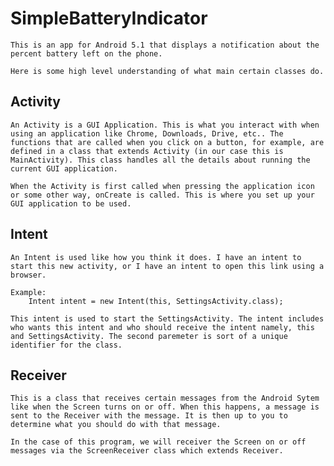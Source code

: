 SimpleBatteryIndicator
======================

	This is an app for Android 5.1 that displays a notification about the percent battery left on the phone.

	Here is some high level understanding of what main certain classes do.

Activity
--------

	An Activity is a GUI Application. This is what you interact with when using an application like Chrome, Downloads, Drive, etc.. The functions that are called when you click on a button, for example, are defined in a class that extends Activity (in our case this is MainActivity). This class handles all the details about running the current GUI application.

	When the Activity is first called when pressing the application icon or some other way, onCreate is called. This is where you set up your GUI application to be used.

Intent
------

	An Intent is used like how you think it does. I have an intent to start this new activity, or I have an intent to open this link using a browser.

	Example:
		Intent intent = new Intent(this, SettingsActivity.class);

	This intent is used to start the SettingsActivity. The intent includes who wants this intent and who should receive the intent namely, this and SettingsActivity. The second paremeter is sort of a unique identifier for the class.

Receiver
--------

	This is a class that receives certain messages from the Android Sytem like when the Screen turns on or off. When this happens, a message is sent to the Receiver with the message. It is then up to you to determine what you should do with that message.

	In the case of this program, we will receiver the Screen on or off messages via the ScreenReceiver class which extends Receiver.


